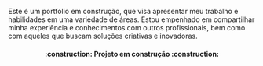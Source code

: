 Este é um portfólio em construção, que visa apresentar meu trabalho e habilidades em uma variedade de áreas.
Estou empenhado em compartilhar minha experiência e conhecimentos com outros profissionais, bem como com aqueles que buscam soluções criativas e inovadoras.

<h4 align="center"> 
    :construction:  Projeto em construção  :construction:
</h4>
